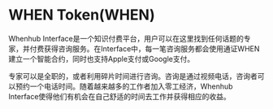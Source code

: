 # WHEN Token(WHEN)

Whenhub Interface是一个知识付费平台，用户可以在这里找到任何话题的专家，并付费获得咨询服务。在Interface中，每一笔咨询服务都会使用通证WHEN建立一个智能合约，同时也支持Apple支付或Google支付。

专家可以是全职的，或者利用碎片时间进行咨询。咨询是通过视频电话，咨询者可以预约一个电话时间。随着越来越多的工作者加入零工经济，Whenhub Interface使得他们有机会在自己舒适的时间去工作并获得相应的收益。
